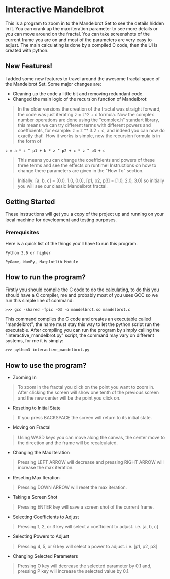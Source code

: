 # Interactive Mandelbrot

This is a program to zoom in to the Mandelbrot Set to see the details hidden in it. You can crank up the max iteration parameter
to see more details or you can move around on the fractal. You can take screenshots of the current frame you are on and
most of the parameters are very easy to adjust. The main calculating is done by a compiled C code, then the UI is created
with python.

## New Features!

I added some new features to travel around the awesome fractal space of the Mandelbrot Set. Some major changes are:
* Cleaning up the code a little bit and removing redundant code.
* Changed the main logic of the recursion function of Mandelbrot:

> In the older versions the creation of the fractal was straight forward, the code was just iterating z = z^2 + c formula.   Now the complex number operations are done using the "complex.h" standart library,  this means we can try different terms with different powers and coefficients,   for example: z = z ** 3.2 + c, and indeed you can now do exactly that!   How it works is simple, now the recursion formula is in the form of

```z = a * z ^ p1 + b * z ^ p2 + c * z ^ p3 + c```

> This means you can change the coefficients and powers of these three terms and see the effects on runtime!   Instructions on how to change there parameters are given in the "How To" section.

> Initially: [a, b, c] = [0.0, 1.0, 0.0], [p1, p2, p3] = [1.0, 2.0, 3.0] so initially you will see our classic Mandelbrot fractal.


## Getting Started

These instructions will get you a copy of the project up and running on your local machine for development and testing purposes.

### Prerequisites

Here is a quick list of the things you'll have to run this program.

```
Python 3.6 or higher
```
```
PyGame, NumPy, Matplotlib Module
```

## How to run the program?
Firstly you should compile the C code to do the calculating, to do this you should have a C compiler,
me and probably most of you uses GCC so we run this simple line of command:
```
>>> gcc -shared -fpic -O3 -o mandelbrot.so mandelbrot.c
```
This command compiles the C code and creates an executable called "mandelbrot", the name must stay this way to
let the python script run the executable. After compiling you can run the program by simply calling the "interactive_mandelbrot.py"
script, the command may vary on different systems, for me it is simply:
```
>>> python3 interactive_mandelbrot.py
```

## How to use the program?


* Zooming In

> To zoom in the fractal you click on the point you want to zoom in. After clicking the screen will show one tenth of the previous screen and the new center will be the point you click on.


* Reseting to Initial State

> If you press BACKSPACE the screen will return to its initial state.


* Moving on Fractal

> Using WASD keys you can move along the canvas, the center move to the direction and the frame will be recalculated.


* Changing the Max Iteration

> Pressing LEFT ARROW will decrease and pressing RIGHT ARROW will increase the max iteration.


* Reseting Max Iteration

> Pressing DOWN ARROW will reset the max iteration.


* Taking a Screen Shot

> Pressing ENTER key will save a screen shot of the current frame.


* Selecting Coefficients to Adjust

> Pressing 1, 2, or 3 key will select a coefficient to adjust. i.e. [a, b, c]


* Selecting Powers to Adjust

> Pressing 4, 5, or 6 key will select a power to adjust. i.e. [p1, p2, p3]


* Changing Selected Parameters

> Pressing O key will decrease the selected parameter by 0.1 and, pressing P key will increase the selected value by 0.1.

